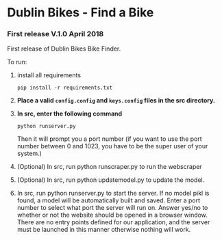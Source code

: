 # Dublin Bikes - Find a Bike

###  First release V.1.0 April 2018

First release of Dublin Bikes Bike Finder.

To run:

1. install all requirements

   `pip install -r requirements.txt`

2.  **Place a valid `config.config` and `keys.config` files in the src directory.**

3.  **In src, enter the following command**

	`python runserver.py`

	Then it will prompt you a port number (if you want to use the port number between 0 and 1023, you have to be the super user of your system.)

4. (Optional) In src, run python runscraper.py to run the webscraper

5. (Optional) In src, run python updatemodel.py to update the model.

6. In src, run python runserver.py to start the server. If no model pikl is found, a model will be automatically built and saved. Enter a port number to select what port the server will run on. Answer yes/no to whether or not the website should be opened in a browser window. There are no entry points defined for our application, and the server must be launched in this manner otherwise nothing will work.
